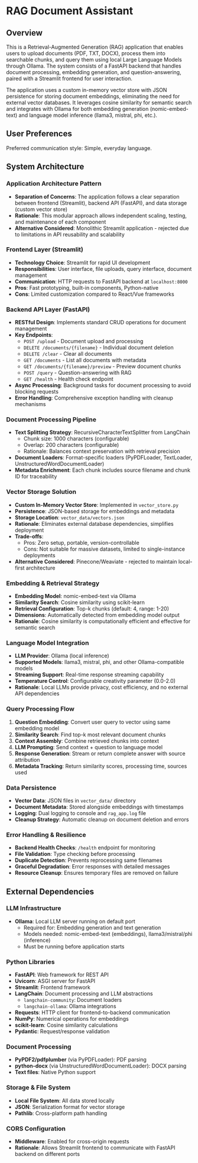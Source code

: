 # RAG Document Assistant

## Overview

This is a Retrieval-Augmented Generation (RAG) application that enables users to upload documents (PDF, TXT, DOCX), process them into searchable chunks, and query them using local Large Language Models through Ollama. The system consists of a FastAPI backend that handles document processing, embedding generation, and question-answering, paired with a Streamlit frontend for user interaction.

The application uses a custom in-memory vector store with JSON persistence for storing document embeddings, eliminating the need for external vector databases. It leverages cosine similarity for semantic search and integrates with Ollama for both embedding generation (nomic-embed-text) and language model inference (llama3, mistral, phi, etc.).

## User Preferences

Preferred communication style: Simple, everyday language.

## System Architecture

### Application Architecture Pattern
- **Separation of Concerns**: The application follows a clear separation between frontend (Streamlit), backend API (FastAPI), and data storage (custom vector store)
- **Rationale**: This modular approach allows independent scaling, testing, and maintenance of each component
- **Alternative Considered**: Monolithic Streamlit application - rejected due to limitations in API reusability and scalability

### Frontend Layer (Streamlit)
- **Technology Choice**: Streamlit for rapid UI development
- **Responsibilities**: User interface, file uploads, query interface, document management
- **Communication**: HTTP requests to FastAPI backend at `localhost:8000`
- **Pros**: Fast prototyping, built-in components, Python-native
- **Cons**: Limited customization compared to React/Vue frameworks

### Backend API Layer (FastAPI)
- **RESTful Design**: Implements standard CRUD operations for document management
- **Key Endpoints**:
  - `POST /upload` - Document upload and processing
  - `DELETE /documents/{filename}` - Individual document deletion
  - `DELETE /clear` - Clear all documents
  - `GET /documents` - List all documents with metadata
  - `GET /documents/{filename}/preview` - Preview document chunks
  - `POST /query` - Question-answering with RAG
  - `GET /health` - Health check endpoint
- **Async Processing**: Background tasks for document processing to avoid blocking requests
- **Error Handling**: Comprehensive exception handling with cleanup mechanisms

### Document Processing Pipeline
- **Text Splitting Strategy**: RecursiveCharacterTextSplitter from LangChain
  - Chunk size: 1000 characters (configurable)
  - Overlap: 200 characters (configurable)
  - Rationale: Balances context preservation with retrieval precision
- **Document Loaders**: Format-specific loaders (PyPDFLoader, TextLoader, UnstructuredWordDocumentLoader)
- **Metadata Enrichment**: Each chunk includes source filename and chunk ID for traceability

### Vector Storage Solution
- **Custom In-Memory Vector Store**: Implemented in `vector_store.py`
- **Persistence**: JSON-based storage for embeddings and metadata
- **Storage Location**: `vector_data/vectors.json`
- **Rationale**: Eliminates external database dependencies, simplifies deployment
- **Trade-offs**: 
  - Pros: Zero setup, portable, version-controllable
  - Cons: Not suitable for massive datasets, limited to single-instance deployments
- **Alternative Considered**: Pinecone/Weaviate - rejected to maintain local-first architecture

### Embedding & Retrieval Strategy
- **Embedding Model**: nomic-embed-text via Ollama
- **Similarity Search**: Cosine similarity using scikit-learn
- **Retrieval Configuration**: Top-k chunks (default: 4, range: 1-20)
- **Dimensions**: Automatically detected from embedding model output
- **Rationale**: Cosine similarity is computationally efficient and effective for semantic search

### Language Model Integration
- **LLM Provider**: Ollama (local inference)
- **Supported Models**: llama3, mistral, phi, and other Ollama-compatible models
- **Streaming Support**: Real-time response streaming capability
- **Temperature Control**: Configurable creativity parameter (0.0-2.0)
- **Rationale**: Local LLMs provide privacy, cost efficiency, and no external API dependencies

### Query Processing Flow
1. **Question Embedding**: Convert user query to vector using same embedding model
2. **Similarity Search**: Find top-k most relevant document chunks
3. **Context Assembly**: Combine retrieved chunks into context
4. **LLM Prompting**: Send context + question to language model
5. **Response Generation**: Stream or return complete answer with source attribution
6. **Metadata Tracking**: Return similarity scores, processing time, sources used

### Data Persistence
- **Vector Data**: JSON files in `vector_data/` directory
- **Document Metadata**: Stored alongside embeddings with timestamps
- **Logging**: Dual logging to console and `rag_app.log` file
- **Cleanup Strategy**: Automatic cleanup on document deletion and errors

### Error Handling & Resilience
- **Backend Health Checks**: `/health` endpoint for monitoring
- **File Validation**: Type checking before processing
- **Duplicate Detection**: Prevents reprocessing same filenames
- **Graceful Degradation**: Error responses with detailed messages
- **Resource Cleanup**: Ensures temporary files are removed on failure

## External Dependencies

### LLM Infrastructure
- **Ollama**: Local LLM server running on default port
  - Required for: Embedding generation and text generation
  - Models needed: nomic-embed-text (embeddings), llama3/mistral/phi (inference)
  - Must be running before application starts

### Python Libraries
- **FastAPI**: Web framework for REST API
- **Uvicorn**: ASGI server for FastAPI
- **Streamlit**: Frontend framework
- **LangChain**: Document processing and LLM abstractions
  - `langchain-community`: Document loaders
  - `langchain-ollama`: Ollama integrations
- **Requests**: HTTP client for frontend-to-backend communication
- **NumPy**: Numerical operations for embeddings
- **scikit-learn**: Cosine similarity calculations
- **Pydantic**: Request/response validation

### Document Processing
- **PyPDF2/pdfplumber** (via PyPDFLoader): PDF parsing
- **python-docx** (via UnstructuredWordDocumentLoader): DOCX parsing
- **Text files**: Native Python support

### Storage & File System
- **Local File System**: All data stored locally
- **JSON**: Serialization format for vector storage
- **Pathlib**: Cross-platform path handling

### CORS Configuration
- **Middleware**: Enabled for cross-origin requests
- **Rationale**: Allows Streamlit frontend to communicate with FastAPI backend on different ports